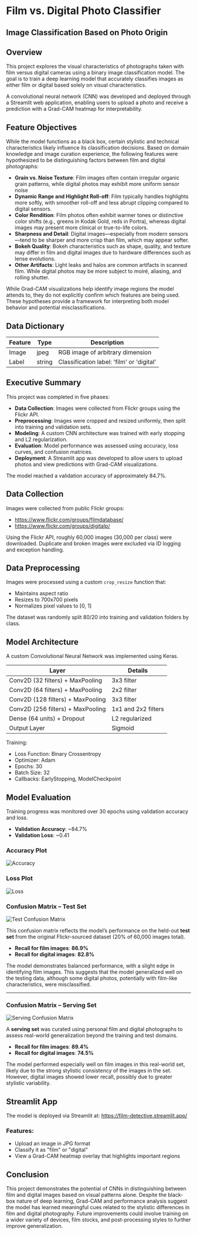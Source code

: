 # Film vs. Digital Photo Classifier

## Image Classification Based on Photo Origin

## Overview
This project explores the visual characteristics of photographs taken with film versus digital cameras using a binary image classification model. The goal is to train a deep learning model that accurately classifies images as either film or digital based solely on visual characteristics.

A convolutional neural network (CNN) was developed and deployed through a Streamlit web application, enabling users to upload a photo and receive a prediction with a Grad-CAM heatmap for interpretability.

## Feature Objectives
While the model functions as a black box, certain stylistic and technical characteristics likely influence its classification decisions. 
Based on domain knowledge and image curation experience, the following features were hypothesized to be distinguishing factors between film and digital photographs:

- **Grain vs. Noise Texture**: Film images often contain irregular organic grain patterns, while digital photos may exhibit more uniform sensor noise
- **Dynamic Range and Highlight Roll-off**: Film typically handles highlights more softly, with smoother roll-off and less abrupt clipping compared to digital sensors.
- **Color Rendition**: Film photos often exhibit warmer tones or distinctive color shifts (e.g., greens in Kodak Gold, reds in Portra), whereas digital images may present more clinical or true-to-life colors.
- **Sharpness and Detail**: Digital images—especially from modern sensors—tend to be sharper and more crisp  than film, which may appear softer.
- **Bokeh Quality**: Bokeh characteristics such as shape, quality, and texture may differ in film and digital images due to hardware differences such as lense evolutions. 
- **Other Artifacts**: Light leaks and halos are common artifacts in scanned film. While digital photos may be more subject to moiré, aliasing, and rolling shutter.

While Grad-CAM visualizations help identify image regions the model attends to, they do not explicitly confirm which features are being used. These hypotheses provide a framework for interpreting both model behavior and potential misclassifications.

## Data Dictionary
| Feature       | Type    | Description                                                  |
|---------------|---------|--------------------------------------------------------------|
| Image         | jpeg    | RGB image of arbitrary dimension                            |
| Label         | string  | Classification label: 'film' or 'digital'                   |

## Executive Summary
This project was completed in five phases:

- **Data Collection**: Images were collected from Flickr groups using the Flickr API.
- **Preprocessing**: Images were cropped and resized uniformly, then split into training and validation sets.
- **Modeling**: A custom CNN architecture was trained with early stopping and L2 regularization.
- **Evaluation**: Model performance was assessed using accuracy, loss curves, and confusion matrices.
- **Deployment**: A Streamlit app was developed to allow users to upload photos and view predictions with Grad-CAM visualizations.

The model reached a validation accuracy of approximately 84.7%.

## Data Collection
Images were collected from public Flickr groups:
- https://www.flickr.com/groups/filmdatabase/
- https://www.flickr.com/groups/digitalp/

Using the Flickr API, roughly 60,000 images (30,000 per class) were downloaded. Duplicate and broken images were excluded via ID logging and exception handling.

## Data Preprocessing
Images were processed using a custom `crop_resize` function that:
- Maintains aspect ratio
- Resizes to 700x700 pixels
- Normalizes pixel values to [0, 1]

The dataset was randomly split 80/20 into training and validation folders by class.


## Model Architecture
A custom Convolutional Neural Network was implemented using Keras.

| Layer              | Details                             |
|--------------------|-------------------------------------|
| Conv2D (32 filters) + MaxPooling | 3x3 filter         |
| Conv2D (64 filters) + MaxPooling | 2x2 filter         |
| Conv2D (128 filters) + MaxPooling| 3x3 filter         |
| Conv2D (256 filters) + MaxPooling| 1x1 and 2x2 filters|
| Dense (64 units) + Dropout       | L2 regularized     |
| Output Layer                     | Sigmoid            |

Training:
- Loss Function: Binary Crossentropy
- Optimizer: Adam
- Epochs: 30
- Batch Size: 32
- Callbacks: EarlyStopping, ModelCheckpoint

## Model Evaluation
Training progress was monitored over 30 epochs using validation accuracy and loss.

- **Validation Accuracy**: ~84.7%
- **Validation Loss**: ~0.41

### Accuracy Plot
![Accuracy](models/images/accuracy.png)

### Loss Plot
![Loss](models/images/loss.png)

### Confusion Matrix – Test Set
![Test Confusion Matrix](models/tests/test_confusion.png)

This confusion matrix reflects the model’s performance on the held-out **test set** from the original Flickr-sourced dataset (20% of 60,000 images total).

- **Recall for film images**: **86.9%**
- **Recall for digital images**: **82.8%**

The model demonstrates balanced performance, with a slight edge in identifying film images. This suggests that the model generalized well on the testing data, although some digital photos, potentially with film-like characteristics, were misclassified.

---

### Confusion Matrix – Serving Set
![Serving Confusion Matrix](models/tests/serve_confusion.png)

A **serving set** was curated using personal film and digital photographs to assess real-world generalization beyond the training and test domains.

- **Recall for film images**: **89.4%**
- **Recall for digital images**: **74.5%**

The model performed especially well on film images in this real-world set, likely due to the strong stylistic consistency of the images in the set. However, digital images showed lower recall, possibly due to greater stylistic variability. 


## Streamlit App

The model is deployed via Streamlit at:
https://film-detective.streamlit.app/

### Features:
- Upload an image in JPG format
- Classify it as "film" or "digital"
- View a Grad-CAM heatmap overlay that highlights important regions

## Conclusion

This project demonstrates the potential of CNNs in distinguishing between film and digital images based on visual patterns alone. Despite the black-box nature of deep learning, Grad-CAM and performance analysis suggest the model has learned meaningful cues related to the stylistic differences in film and digital photography. Future improvements could involve training on a wider variety of devices, film stocks, and post-processing styles to further improve generalization.

